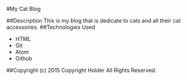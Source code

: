 #My Cat Blog

##Description
This is my blog that is dedicate to cats and all their cat accessories.
##Technologies Used
* HTML
* Git
* Atom
* Github

##Copyright (c) 2015 Copyright Holder All Rights Reserved.
